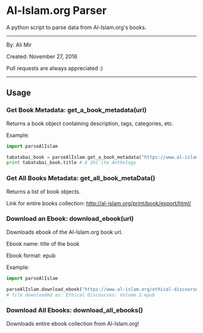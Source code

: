 # Al-Islam.org Parser
A python script to parse data from Al-Islam.org's books.

---
By: Ali Mir

Created: November 27, 2016

Pull requests are always appreciated :)

---

## Usage

### Get Book Metadata: get_a_book_metadata(url)
Returns a book object containing description, tags, categories, etc.

Example: 

```python
import parseAlIslam

tabatabai_book = parseAlIslam.get_a_book_metadata("https://www.al-islam.org/a-shiite-anthology-muhammad-husayn-tabatabai")
print tabatabai_book.title # A Shi'ite Anthology
```

### Get All Books Metadata: get_all_book_metaData()
Returns a list of book objects.

Link for entire books collection: http://al-islam.org/print/book/export/html/

### Download an Ebook: download_ebook(url)
Downloads ebook of the Al-Islam.org book url.

Ebook name: title of the book

Ebook format: epub

Example:

```python
import parseAlIslam

parseAlIslam.download_ebook("https://www.al-islam.org/ethical-discourses-vol2-makarim-shirazi")
# file downloaded as: Ethical Discourses: Volume 2.epub
```

### Download All Ebooks: download_all_ebooks()
Downloads entire ebook collection from Al-Islam.org!

